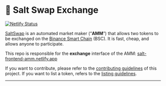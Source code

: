 # 🧂 Salt Swap Exchange

[![Netlify Status](https://api.netlify.com/api/v1/badges/9471ad20-f6f3-47f5-ac46-ff9b16c55b8b/deploy-status)](https://app.netlify.com/sites/salt-frontend-amm/deploys)

[SaltSwap](https://salt-frontend-farms.netlify.app/) is an automated market maker (“**AMM**”) that allows two tokens to be exchanged on the [Binance Smart Chain](https://www.binance.org/en/smartChain) (BSC). It is fast, cheap, and allows anyone to participate.

This repo is responsible for the **exchange** interface of the AMM: [salt-frontend-amm.netlify.app](https://salt-frontend-amm.netlify.app)

If you want to contribute, please refer to the [contributing guidelines](./CONTRIBUTING.md) of this project.
If you want to list a token, refers to the [listing guidelines](./listing.md).

---
